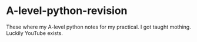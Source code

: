 # A-level-python-revision
These where my A-level  python notes for my practical. I got taught mothing. Luckily YouTube exists. 
